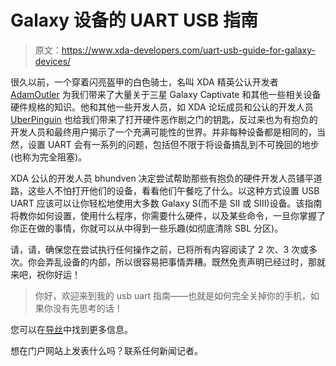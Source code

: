 # Galaxy 设备的 UART USB 指南

> 原文：<https://www.xda-developers.com/uart-usb-guide-for-galaxy-devices/>

很久以前，一个穿着闪亮盔甲的白色骑士，名叫 XDA 精英公认开发者 [AdamOutler](http://forum.xda-developers.com/member.php?u=3682533) 为我们带来了大量关于三星 Galaxy Captivate 和其他一些相关设备硬件规格的知识。他和其他一些开发人员，如 XDA 论坛成员和公认的开发人员 [UberPinguin](http://forum.xda-developers.com/member.php?u=2933674) 也给我们带来了打开硬件恶作剧之门的钥匙，反过来也为有抱负的开发人员和最终用户揭示了一个充满可能性的世界。并非每种设备都是相同的，当然，设置 UART 会有一系列的问题，包括但不限于将设备搞乱到不可挽回的地步(也称为完全阻塞)。

XDA 公认的开发人员 bhundven 决定尝试帮助那些有抱负的硬件开发人员铺平道路，这些人不怕打开他们的设备，看看他们午餐吃了什么。以这种方式设置 USB UART 应该可以让你轻松地使用大多数 Galaxy S(而不是 SII 或 SIII)设备。该指南将教你如何设置，使用什么程序，你需要什么硬件，以及某些命令，一旦你掌握了你正在做的事情，你就可以从中得到一些乐趣(如彻底清除 SBL 分区)。

请，请，确保您在尝试执行任何操作之前，已将所有内容阅读了 2 次、3 次或多次。你会弄乱设备的内部，所以很容易把事情弄糟。既然免责声明已经过时，那就来吧，祝你好运！

> 你好，欢迎来到我的 usb uart 指南——也就是如何完全关掉你的手机，如果你没有先思考的话！

您可以在[导丝](http://forum.xda-developers.com/showthread.php?t=1901376)中找到更多信息。

想在门户网站上发表什么吗？联系任何新闻记者。